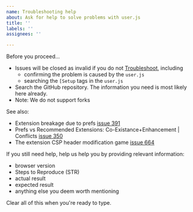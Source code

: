 ```yaml
---
name: Troubleshooting help
about: Ask for help to solve problems with user.js
title: ''
labels: ''
assignees: ''

---
```


Before you proceed...
  - Issues will be closed as invalid if you do not [Troubleshoot](https://github.com/ghacksuserjs/ghacks-user.js/wiki/1.4-Troubleshooting), including
     - confirming the problem is caused by the `user.js`
     - searching the `[Setup` tags in the `user.js`
  - Search the GitHub repository. The information you need is most likely here already.
  - Note: We do not support forks

See also:
  - Extension breakage due to prefs [issue 391](https://github.com/ghacksuserjs/ghacks-user.js/issues/391)
  - Prefs vs Recommended Extensions: Co-Existance+Enhancement | Conflicts [issue 350](https://github.com/ghacksuserjs/ghacks-user.js/issues/350)
  - The extension CSP header modification game [issue 664](https://github.com/ghacksuserjs/ghacks-user.js/issues/664)

If you still need help, help us help you by providing relevant information:
  - browser version
  - Steps to Reproduce (STR)
  - actual result
  - expected result
  - anything else you deem worth mentioning

Clear all of this when you're ready to type.
